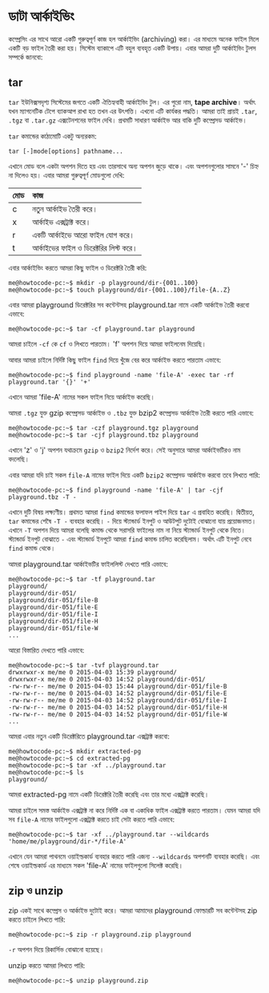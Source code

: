 # ডাটা আর্কাইভিং

কম্প্রেসিং এর সাথে আরো একটি গুরুত্বপূর্ণ কাজ হল আর্কাইভিং \(archiving\) করা। এর মাধ্যমে অনেক ফাইল মিলে একটি বড় ফাইল তৈরী করা হয়। সিস্টেম ব্যাকাপে এটি বহুল ব্যবহৃত একটি উপায়। এবার আমরা দুটি আর্কাইভিং টুলস সম্পর্কে জানবো:

## tar

`tar` ইউনিক্সসদৃশ্য সিস্টেমের জগতে একটি ঐতিহ্যবাহী আর্কাইভিং টুল। এর পুরো নাম, **tape archive**। অর্থাৎ যখন ম্যাগনেটিক টেপে ব্যাকআপ রাখা হত তখন এর উৎপত্তি। এখনো এটি কার্যকর পদ্ধতি। আমরা তাই প্রায়ই `.tar`, `.tgz` বা `.tar.gz` এক্সটেনশনের ফাইল দেখি। প্রথমটি সাধারণ আর্কাইভ আর বাকি দুটি কম্প্রেসড আর্কাইভ।

`tar` কমান্ডের কাঠামোটি একটু অন্যরকম:

```text
tar [-]mode[options] pathname...
```

এখানে মোড বলে একটা অপশন দিতে হয় এবং তারসাথে অন্য অপশন জুড়ে থাকে। এবং অপশনগুলোর সামনে '-' চিহ্ন না দিলেও হয়। এবার আমরা গুরুত্বপূর্ণ মোডগুলো দেখি:

| মোড | কাজ |
| :--- | :--- |
| c | নতুন আর্কাইভ তৈরী করে। |
| x | আর্কাইভ এক্সট্রাক্ট করে। |
| r | একটি আর্কাইভে আরো ফাইল যোগ করে। |
| t | আর্কাইভের ফাইল ও ডিরেক্টরির লিস্ট করে। |

এবার আর্কাইভিং করতে আমরা কিছু ফাইল ও ডিরেক্টরি তৈরী করি:

```text
me@howtocode-pc:~$ mkdir -p playground/dir-{001..100}
me@howtocode-pc:~$ touch playground/dir-{001..100}/file-{A..Z}
```

এবার আমরা playground ডিরেক্টরির সব কন্টেন্টসহ playground.tar নামে একটি আর্কাইভ তৈরী করবো এভাবে:

```text
me@howtocode-pc:~$ tar -cf playground.tar playground
```

আমরা চাইলে `-cf` কে `cf` ও লিখতে পারতাম। 'f' অপশন দিয়ে আমরা ফাইলনেম দিয়েছি।

আবার আমরা চাইলে নির্দিষ্ট কিছু ফাইল `find` দিয়ে খুঁজে বের করে আর্কাইভ করতে পারতাম এভাবে:

```text
me@howtocode-pc:~$ find playground -name 'file-A' -exec tar -rf playground.tar '{}' '+'
```

এখানে আমরা 'file-A' নামের সকল ফাইল নিয়ে আর্কাইভ করেছি।

আমরা `.tgz` যুক্ত gzip কম্প্রেসড আর্কাইভ ও `.tbz` যুক্ত bzip2 কম্প্রেসড আর্কাইভ তৈরী করতে পারি এভাবে:

```text
me@howtocode-pc:~$ tar -czf playground.tgz playground
me@howtocode-pc:~$ tar -cjf playground.tbz playground
```

এখানে 'z' ও 'j' অপশন যথাক্রমে `gzip` ও `bzip2` নির্দেশ করে। সেই অনুসারে আমরা আর্কাইভটিরও নাম বদলেছি।

এবার আমরা যদি চাই সকল `file-A` নামের ফাইল দিয়ে একটি `bzip2` কম্প্রেসড আর্কাইভ করবো তবে লিখতে পারি:

```text
me@howtocode-pc:~$ find playground -name 'file-A' | tar -cjf playground.tbz -T -
```

এখানে দুটি বিষয় লক্ষ্যণীয়। প্রথমত আমরা `find` কমান্ডের ফলাফল পাইপ দিয়ে `tar` এ প্রবাহিত করেছি। দ্বিতীয়ত, `tar` কমান্ডের শেষৈ `-T -` ব্যবহার করেছি। `-` দিয়ে স্ট্যান্ডার্ড ইনপুট ও আউটপুট দুটোই বোঝানো যায় প্রয়োজনমত। এখানে `-T` অপশন দিয়ে আমরা বলেছি কমান্ড থেকে সরাসরি ফাইলের নাম না নিয়ে স্ট্যান্ডার্ড ইনপুট থেকে নিতে। স্ট্যান্ডার্ড ইনপুট বোঝাতে `-` এবং স্ট্যান্ডার্ড ইনপুটে আমরা `find` কমান্ড চালিত করেছিলাম। অর্থাৎ এটি ইনপুট নেবে `find` কমান্ড থেকে।

আমরা playground.tar আর্কাইভটির ফাইললিস্ট দেখতে পারি এভাবে:

```text
me@howtocode-pc:~$ tar -tf playground.tar
playground/
playground/dir-051/
playground/dir-051/file-B
playground/dir-051/file-E
playground/dir-051/file-I
playground/dir-051/file-H
playground/dir-051/file-W
...
```

আরো বিস্তারিত দেখতে পারি এভাবে:

```text
me@howtocode-pc:~$ tar -tvf playground.tar
drwxrwxr-x me/me 0 2015-04-03 15:39 playground/
drwxrwxr-x me/me 0 2015-04-03 14:52 playground/dir-051/
-rw-rw-r-- me/me 0 2015-04-03 15:44 playground/dir-051/file-B
-rw-rw-r-- me/me 0 2015-04-03 14:52 playground/dir-051/file-E
-rw-rw-r-- me/me 0 2015-04-03 14:52 playground/dir-051/file-I
-rw-rw-r-- me/me 0 2015-04-03 14:52 playground/dir-051/file-H
-rw-rw-r-- me/me 0 2015-04-03 14:52 playground/dir-051/file-W
...
```

আমরা এবার নতুন একটি ডিরেক্টরিতে playground.tar এক্সট্রাক্ট করবো:

```text
me@howtocode-pc:~$ mkdir extracted-pg
me@howtocode-pc:~$ cd extracted-pg
me@howtocode-pc:~$ tar -xf ../playground.tar
me@howtocode-pc:~$ ls
playground/
```

আমরা extracted-pg নামে একটি ডিরেক্টরি তৈরী করেছি এবং তার মধ্যে এক্সট্রাক্ট করেছি।

আমরা চাইলে সমস্ত আর্কাইভ এক্সট্রাক্ট না করে নির্দিষ্ট এক বা একাধিক ফাইল এক্সট্রাক্ট করতে পারতাম। যেমন আমরা যদি সব `file-A` নামের ফাইলগুলো এক্সট্রাক্ট করতে চাই সেটা করতে পারি এভাবে:

```text
me@howtocode-pc:~$ tar -xf ../playground.tar --wildcards 'home/me/playground/dir-*/file-A'
```

এখানে যেন আমরা পাথনমে ওয়াইল্ডকার্ড ব্যবহার করতে পারি এজন্য `--wildcards` অপশনটি ব্যবহার করেছি। এবং শেষে ওয়াইল্ডকার্ড এর মাধ্যমে সকল 'file-A' নামের ফাইলগুলো সিলেক্ট করেছি।

## zip ও unzip

zip একই সাথে কম্প্রেস ও আর্কাইভ দুটোই করে। আমরা আমাদের playground ফোল্ডারটি সব কন্টেন্টসহ zip করতে চাইলে লিখতে পারি:

```text
me@howtocode-pc:~$ zip -r playground.zip playground
```

`-r` অপশন দিয়ে রিকার্সিভ বোঝানো হয়েছে।

unzip করতে আমরা লিখতে পারি:

```text
me@howtocode-pc:~$ unzip playground.zip
```

